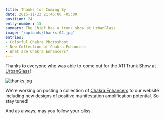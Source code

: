 ```yaml
---
title: Thanks for Coming By
date: 2015-11-23 21:46:00 -05:00
position: 24
entry-number: 15
summary: The Chief has a trunk show at UrbanGlass
image: "/uploads/thanks-02.jpg"
entries:
- Colorful Chakra Photoshoot
- New Collection of Chakra Enhancers
- What are Chakra Enhancers?
---
```


Thanks to everyone who was able to come out for the ATI Trunk Show at [UrbanGlass](https://urbanglass.org/)!

![thanks.jpg](/uploads/thanks.jpg)

We're working on posting a collection of [Chakra Enhancers](http://www.ancienttruthinvestigators.com/chakra-enhancers-1/) to our website including new designs of positive manifestation amplification potential. So stay tuned!

And as always, may you follow your bliss.